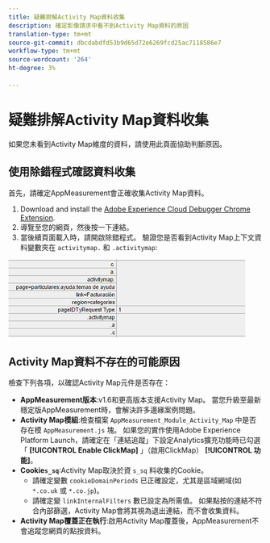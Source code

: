 ```yaml
---
title: 疑難排解Activity Map資料收集
description: 確定影像請求中看不到Activity Map資料的原因
translation-type: tm+mt
source-git-commit: dbcdabdfd53b9d65d72e6269fcd25ac7118586e7
workflow-type: tm+mt
source-wordcount: '264'
ht-degree: 3%

---
```



# 疑難排解Activity Map資料收集

如果您未看到Activity Map維度的資料，請使用此頁面協助判斷原因。

## 使用除錯程式確認資料收集

首先，請確定AppMeasurement會正確收集Activity Map資料。

1. Download and install the [Adobe Experience Cloud Debugger Chrome Extension](https://docs.adobe.com/content/help/zh-Hant/debugger/using/experience-cloud-debugger.html).
2. 導覽至您的網頁，然後按一下連結。
3. 當後續頁面載入時，請開啟除錯程式。 驗證您是否看到Activity Map上下文資料變數夾在 `activitymap.` 和 `.activitymap`:

![除錯程式資料](assets/debugger.png)

## Activity Map資料不存在的可能原因

檢查下列各項，以確認Activity Map元件是否存在：

* **AppMeasurement版本**:v1.6和更高版本支援Activity Map。 當您升級至最新穩定版AppMeasurement時，會解決許多邊緣案例問題。
* **Activity Map模組**:檢查檔案 `AppMeasurement_Module_Activity_Map` 中是否存在模 `AppMeasurement.js` 塊。 如果您的實作使用Adobe Experience Platform Launch，請確定在「連結追蹤」下設定Analytics擴充功能時已勾選「 **[!UICONTROL Enable ClickMap]** 」（啟用ClickMap） **[!UICONTROL 功能]**。
* **Cookie`s_sq`**:Activity Map取決於資 `s_sq` 料收集的Cookie。
   * 請確定變數 `cookieDomainPeriods` 已正確設定，尤其是區域網域(如 `*.co.uk` 或 `*.co.jp`)。
   * 請確定變 `linkInternalFilters` 數已設定為所需值。 如果點按的連結不符合內部篩選，Activity Map會將其視為退出連結，而不會收集資料。
* **Activity Map覆蓋正在執行**:啟用Activity Map覆蓋後，AppMeasurement不會追蹤您網頁的點按資料。
